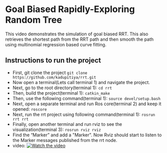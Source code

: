 # Goal Biased Rapidly-Exploring Random Tree
This video demonstrates the simulation of goal biased RRT. This also retrieves the shortest path from the RRT path and then smooth the path using multinomial regression based curve fitting.

## Instructions to run the project
* First, git clone the project
```git clone https://github.com/kadupitiya/rrt.git```
* Now open a terminal(Lets call terminal 1) and navigate the project.
* Next, go to the root directory(terminal 1):
 ```cd rrt```
* Then, build the project(terminal 1):
```catkin_make```
* Then, use the following command(terminal 1):
```source devel/setup.bash```
* Next, open a separate terminal and run Ros core(terminal 2) and keep it opened:
```roscore```
* Next, run the rrt project using following command(terminal 1):
```rosrun rrt rrt```
* Finally, open another terminal and run rviz to see the visualization(terminal 3):
```rosrun rviz rviz```
* Find the “Marker” and add a "Marker". Now Rviz should start to listen to the Marker messages
published from the rrt node.
* video:
[![Watch the video](https://github.com/kadupitiya/rrt/blob/master/images/image.jpg)](https://www.youtube.com/watch?v=SZ9c_3HUVUE&t=5s)
